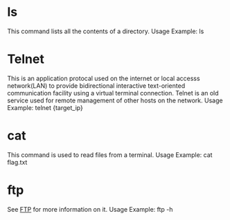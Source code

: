# ls
This command lists all the contents of a directory.
Usage Example: ls

# Telnet
This is an application protocal used on the internet or local accesss network(LAN) to provide bidirectional interactive text-oriented communication facility using a virtual terminal connection. Telnet is an old service used for remote management of other hosts on the network.
Usage Example: telnet {target_ip}

# cat
This command is used to read files from a terminal.
Usage Example: cat flag.txt

# ftp
See [FTP](https://github.com/Dark-St-r/Penetration-Testing-Notes/blob/99a30bafac9ce46a5865459bbefc64f594035ab4/useful-notes.md#L1) for more information on it.
Usage Example: ftp -h